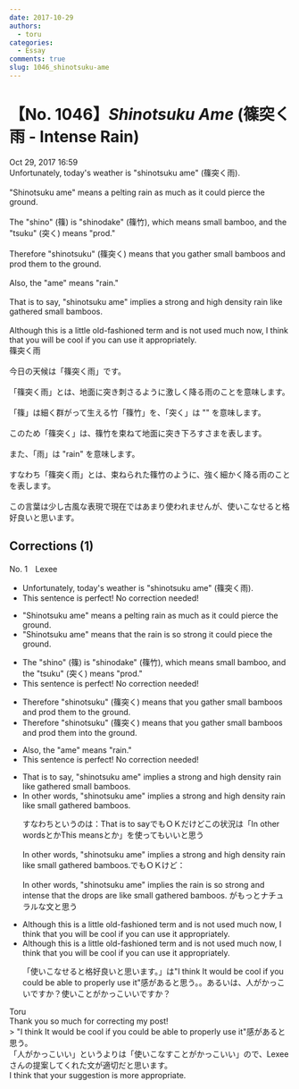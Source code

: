 ```yaml
---
date: 2017-10-29
authors:
  - toru
categories:
  - Essay
comments: true
slug: 1046_shinotsuku-ame
---
```


# 【No. 1046】<strong><em>Shinotsuku Ame</strong></em> (篠突く雨 - Intense Rain)
<div class="date">Oct 29, 2017 16:59</div>
<div id="post"><div id="body_show_ori">
Unfortunately, today's weather is "shinotsuku ame" (篠突く雨).<br/><br/>"Shinotsuku ame" means a pelting rain as much as it could pierce the ground.<br/><br/>The "shino" (篠) is "shinodake" (篠竹), which means small bamboo, and the "tsuku" (突く) means "prod."<br/><br/>Therefore "shinotsuku" (篠突く) means that you gather small bamboos and prod them to the ground.<br/><br/>Also, the "ame" means "rain."<br/><br/>That is to say, "shinotsuku ame" implies a strong and high density rain like gathered small bamboos.<br/><br/>Although this is a little old-fashioned term and is not used much now, I think that you will be cool if you can use it appropriately.
</div></div>

<!-- more -->

<div id="post_ja"><div id="body_show_mo">
篠突く雨<br/><br/>今日の天候は「篠突く雨」です。<br/><br/>「篠突く雨」とは、地面に突き刺さるように激しく降る雨のことを意味します。<br/><br/>「篠」は細く群がって生える竹「篠竹」を、「突く」は "" を意味します。<br/><br/>このため「篠突く」は、篠竹を束ねて地面に突き下ろすさまを表します。<br/><br/>また、「雨」は "rain" を意味します。<br/><br/>すなわち「篠突く雨」とは、束ねられた篠竹のように、強く細かく降る雨のことを表します。<br/><br/>この言葉は少し古風な表現で現在ではあまり使われませんが、使いこなせると格好良いと思います。
</div></div>

## Corrections (1)
<div id="block"><div class="first_name"> No. 1　<span class="just_name">Lexee</span></div><div id="block2">
<ul class="correction_field">
<li class="incorrect">Unfortunately, today's weather is "shinotsuku ame" (篠突く雨).</li>
<li class="corrected perfect">This sentence is perfect! No correction needed!</li>
</ul>
<ul class="correction_field">
<li class="incorrect">"Shinotsuku ame" means a pelting rain as much as it could pierce the ground.</li>
<li class="corrected correct">
"Shinotsuku ame" means <span class="f_red">that the rain is so strong it could piece the ground.</span>
</li>
</ul>
<ul class="correction_field">
<li class="incorrect">The "shino" (篠) is "shinodake" (篠竹), which means small bamboo, and the "tsuku" (突く) means "prod."</li>
<li class="corrected perfect">This sentence is perfect! No correction needed!</li>
</ul>
<ul class="correction_field">
<li class="incorrect">Therefore "shinotsuku" (篠突く) means that you gather small bamboos and prod them to the ground.</li>
<li class="corrected correct">
Therefore "shinotsuku" (篠突く) means that you gather small bamboos and prod them <span class="f_red">in</span>to the ground.
</li>
</ul>
<ul class="correction_field">
<li class="incorrect">Also, the "ame" means "rain."</li>
<li class="corrected perfect">This sentence is perfect! No correction needed!</li>
</ul>
<ul class="correction_field">
<li class="incorrect">That is to say, "shinotsuku ame" implies a strong and high density rain like gathered small bamboos.</li>
<li class="corrected correct">
<span class="f_red">In other words</span>, "shinotsuku ame" implies a strong and high density rain like small gathered bamboos. 
<p class="correction_comment">すなわちというのは：That is to sayでもＯＫだけどこの状況は「In other wordsとかThis meansとか」を使ってもいいと思う<br/><br/>In other words, "shinotsuku ame" implies a strong and high density rain like small gathered bamboos.でもＯＫけど：<br/><br/>In other words, "shinotsuku ame" implies the rain is so strong and intense that the drops are like small gathered bamboos. がもっとナチュラルな文と思う</p>
</li>
</ul>
<ul class="correction_field">
<li class="incorrect">Although this is a little old-fashioned term and is not used much now, I think that you will be cool if you can use it appropriately.</li>
<li class="corrected correct">
Although this is a little old-fashioned term and is not used much now, I think that you will be cool if you can use it appropriately.
<p class="correction_comment">「使いこなせると格好良いと思います。」は"I think It would be cool if you could be able to properly use it"感があると思う。。あるいは、人がかっこいですか？使いことがかっこいいですか？</p>
</li>
</ul>
</div><div class="name"><span class="just_name">Toru</span><br>
Thank you so much for correcting my post!<br/>&gt; "I think It would be cool if you could be able to properly use it"感があると思う。<br/>「人がかっこいい」というよりは「使いこなすことがかっこいい」ので、Lexee さんの提案してくれた文が適切だと思います。<br/>I think that your suggestion is more appropriate.
</div>
</div>
